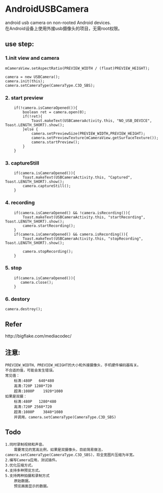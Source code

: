 # AndroidUSBCamera
android usb camera on non-rooted Android devices.<br/>
在Android设备上使用外接usb摄像头的项目，无需root权限。


<h2>use step:</h2>
<h3>1.init view and camera</h3>

    mCameraView.setAspectRatio(PREVIEW_WIDTH / (float)PREVIEW_HEIGHT);

    camera = new USBCamera();
    camera.init(this);
    camera.setCameraType(CameraType.C3D_SBS);

<h3>2. start preview</h3>

        if(!camera.isCameraOpened()){
            boolean ret = camera.open(0);
            if(!ret){
                Toast.makeText(USBCameraActivity.this, "NO_USB_DEVICE", Toast.LENGTH_SHORT).show();
            }else {
                camera.setPreviewSize(PREVIEW_WIDTH,PREVIEW_HEIGHT);
                camera.setPreviewTexture(mCameraView.getSurfaceTexture());
                camera.startPreview();
            }
        }
<h3>3. captureStill</h3>

        if(camera.isCameraOpened()){
            Toast.makeText(USBCameraActivity.this, "Captured", Toast.LENGTH_SHORT).show();
            camera.captureStill();
        }
<h3>4. recording </h3>

        if(camera.isCameraOpened() && !camera.isRecording()){
            Toast.makeText(USBCameraActivity.this, "startRecording", Toast.LENGTH_SHORT).show();
            camera.startRecording();
        }
        if(camera.isCameraOpened() && camera.isRecording()){
            Toast.makeText(USBCameraActivity.this, "stopRecording", Toast.LENGTH_SHORT).show();

            camera.stopRecording();
        }
<h3>5. stop</h3>

        if(camera.isCameraOpened()){
           camera.close();
        }

<h3>6. destory</h3>

    camera.destroy();


<h2>Refer</h2>
http://bigflake.com/mediacodec/

<h2>注意:</h2>

    PREVIEW_WIDTH、PREVIEW_HEIGHT的大小和外接摄像头，手机硬件编码器有关。
    不合适的值，可能会发生错误。
	常见值：
		标清:480P   640*480
		高清:720P	1280*720
		超清:1080P	1920*1080
	如果是双摄：
		标清:480P   1280*480
		高清:720P	2560*720
		超清:1080P	3840*1080
    	并调用，camera.setCameraType(CameraType.C3D_SBS)

<h2>Todo</h2>

    1.同时录制视频和声音。
        需要常见的宽高比例，如果是双摄像头，目前简易做法，camera.setCameraType(CameraType.C3D_SBS)，将全宽图片压缩为半宽。
    2.编写Camera应用，测试插件。
    3.优化压缩方式。
    4.支持多种预览方式。
    5.支持两种拍摄和录制方式
        原始数据。
        预览画面显示的数据。







